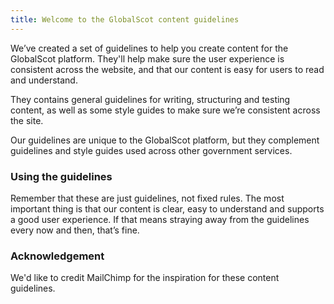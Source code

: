 ```yaml
---
title: Welcome to the GlobalScot content guidelines 
---
```


We’ve created a set of guidelines to help you create content for the GlobalScot platform. They'll help make sure the user experience is consistent across the website, and that our content is easy for users to read and understand. 

They contains general guidelines for writing, structuring and testing content, as well as some style guides to make sure we’re consistent across the site. 

Our guidelines are unique to the GlobalScot platform, but they complement guidelines and style guides used across other government services.


### Using the guidelines

Remember that these are just guidelines, not fixed rules. The most important thing is that our content is clear, easy to understand and supports a good user experience. If that means straying away from the guidelines every now and then, that’s fine. 


### Acknowledgement 

We'd like to credit MailChimp for the inspiration for these content guidelines. 
